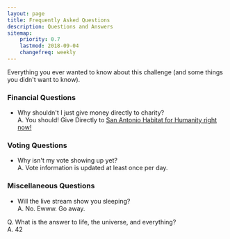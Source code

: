 ```yaml
---
layout: page
title: Frequently Asked Questions
description: Questions and Answers
sitemap:
    priority: 0.7
    lastmod: 2018-09-04
    changefreq: weekly
---
```


Everything you ever wanted to know about this challenge (and some things you didn't want to know).

### Financial Questions
- Why shouldn't I just give money directly to charity? <br/> A. You should! Give Directly to [San Antonio Habitat for Humanity right now!](https://www.givedirect.org/donate/?cid=246)

### Voting Questions
- Why isn't my vote showing up yet? <br/> A. Vote information is updated at least once per day.

### Miscellaneous Questions
- Will the live stream show you sleeping?</br>A. No.  Ewww. Go away.

Q. What is the answer to life, the universe, and everything? <br/> A. 42

